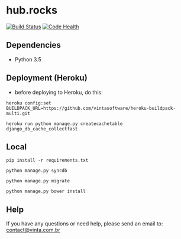 # hub.rocks

[![Build Status](https://travis-ci.org/vintasoftware/hub.rocks.svg)](https://travis-ci.org/vintasoftware/hub.rocks)
[![Code Health](https://landscape.io/github/vintasoftware/hub.rocks/master/landscape.svg?style=flat)](https://landscape.io/github/vintasoftware/hub.rocks/master)

## Dependencies
* Python 3.5

## Deployment (Heroku)
- before deploying to Heroku, do this:

`heroku config:set BUILDPACK_URL=https://github.com/vintasoftware/heroku-buildpack-multi.git`

`heroku run python manage.py createcachetable django_db_cache_collectfast`

## Local
`pip install -r requirements.txt`

`python manage.py syncdb`

`python manage.py migrate`

`python manage.py bower install`

## Help
If you have any questions or need help, please send an email to: contact@vinta.com.br
